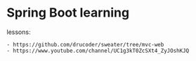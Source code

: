 
# Spring Boot learning

lessons:
    
    - https://github.com/drucoder/sweater/tree/mvc-web
    - https://www.youtube.com/channel/UC1g3kT0ZcSXt4_ZyJOshKJQ
